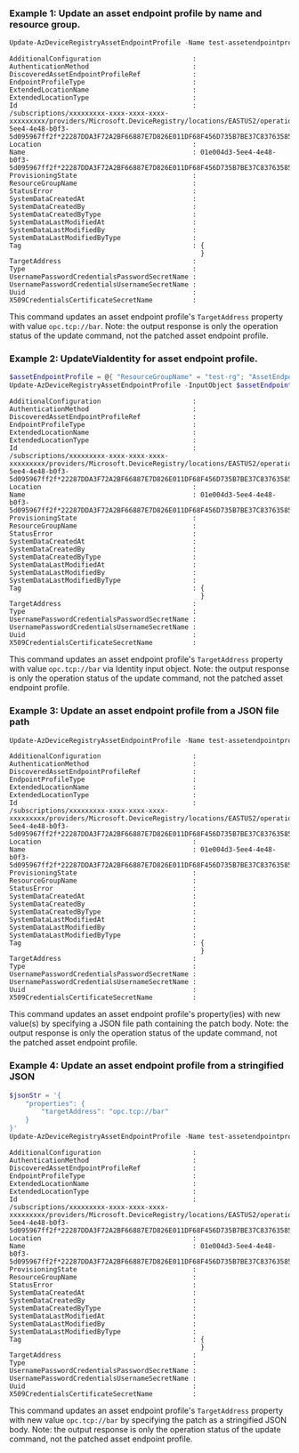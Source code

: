 ### Example 1: Update an asset endpoint profile by name and resource group.
```powershell
Update-AzDeviceRegistryAssetEndpointProfile -Name test-assetendpointprofile -ResourceGroupName test-rg -TargetAddress "opc.tcp://bar"
```

```output
AdditionalConfiguration                       :
AuthenticationMethod                          :
DiscoveredAssetEndpointProfileRef             :
EndpointProfileType                           :
ExtendedLocationName                          :
ExtendedLocationType                          :
Id                                            : /subscriptions/xxxxxxxxx-xxxx-xxxx-xxxx-xxxxxxxxx/providers/Microsoft.DeviceRegistry/locations/EASTUS2/operationStatuses/01e004d3-5ee4-4e48-b0f3-5d095967ff2f*22287DDA3F72A2BF66887E7D826E011DF68F456D735B7BE37C83763585936277
Location                                      :
Name                                          : 01e004d3-5ee4-4e48-b0f3-5d095967ff2f*22287DDA3F72A2BF66887E7D826E011DF68F456D735B7BE37C83763585936277
ProvisioningState                             :
ResourceGroupName                             :
StatusError                                   :
SystemDataCreatedAt                           :
SystemDataCreatedBy                           :
SystemDataCreatedByType                       :
SystemDataLastModifiedAt                      :
SystemDataLastModifiedBy                      :
SystemDataLastModifiedByType                  :
Tag                                           : {
                                                }
TargetAddress                                 :
Type                                          :
UsernamePasswordCredentialsPasswordSecretName :
UsernamePasswordCredentialsUsernameSecretName :
Uuid                                          :
X509CredentialsCertificateSecretName          :
```

This command updates an asset endpoint profile's `TargetAddress` property with value `opc.tcp://bar`. Note: the output response is only the operation status of the update command, not the patched asset endpoint profile.

### Example 2: UpdateViaIdentity for asset endpoint profile.
```powershell
$assetEndpointProfile = @{ "ResourceGroupName" = "test-rg"; "AssetEndpointProfileName" = "test-assetendpointprofile"; "SubscriptionId" = "xxxxxxxxx-xxxx-xxxx-xxxx-xxxxxxxxx"; }
Update-AzDeviceRegistryAssetEndpointProfile -InputObject $assetEndpointProfile -TargetAddress "opc.tcp://bar"
```

```output
AdditionalConfiguration                       :
AuthenticationMethod                          :
DiscoveredAssetEndpointProfileRef             :
EndpointProfileType                           :
ExtendedLocationName                          :
ExtendedLocationType                          :
Id                                            : /subscriptions/xxxxxxxxx-xxxx-xxxx-xxxx-xxxxxxxxx/providers/Microsoft.DeviceRegistry/locations/EASTUS2/operationStatuses/01e004d3-5ee4-4e48-b0f3-5d095967ff2f*22287DDA3F72A2BF66887E7D826E011DF68F456D735B7BE37C83763585936277
Location                                      :
Name                                          : 01e004d3-5ee4-4e48-b0f3-5d095967ff2f*22287DDA3F72A2BF66887E7D826E011DF68F456D735B7BE37C83763585936277
ProvisioningState                             :
ResourceGroupName                             :
StatusError                                   :
SystemDataCreatedAt                           :
SystemDataCreatedBy                           :
SystemDataCreatedByType                       :
SystemDataLastModifiedAt                      :
SystemDataLastModifiedBy                      :
SystemDataLastModifiedByType                  :
Tag                                           : {
                                                }
TargetAddress                                 :
Type                                          :
UsernamePasswordCredentialsPasswordSecretName :
UsernamePasswordCredentialsUsernameSecretName :
Uuid                                          :
X509CredentialsCertificateSecretName          :
```

This command updates an asset endpoint profile's `TargetAddress` property with value `opc.tcp://bar` via Identity input object. Note: the output response is only the operation status of the update command, not the patched asset endpoint profile.

### Example 3: Update an asset endpoint profile from a JSON file path
```powershell
Update-AzDeviceRegistryAssetEndpointProfile -Name test-assetendpointprofile -ResourceGroupName test-rg -JsonFilePath "C:\Users\abc\Desktop\assetEndpointProfilePatch.json"
```

```output
AdditionalConfiguration                       :
AuthenticationMethod                          :
DiscoveredAssetEndpointProfileRef             :
EndpointProfileType                           :
ExtendedLocationName                          :
ExtendedLocationType                          :
Id                                            : /subscriptions/xxxxxxxxx-xxxx-xxxx-xxxx-xxxxxxxxx/providers/Microsoft.DeviceRegistry/locations/EASTUS2/operationStatuses/01e004d3-5ee4-4e48-b0f3-5d095967ff2f*22287DDA3F72A2BF66887E7D826E011DF68F456D735B7BE37C83763585936277
Location                                      :
Name                                          : 01e004d3-5ee4-4e48-b0f3-5d095967ff2f*22287DDA3F72A2BF66887E7D826E011DF68F456D735B7BE37C83763585936277
ProvisioningState                             :
ResourceGroupName                             :
StatusError                                   :
SystemDataCreatedAt                           :
SystemDataCreatedBy                           :
SystemDataCreatedByType                       :
SystemDataLastModifiedAt                      :
SystemDataLastModifiedBy                      :
SystemDataLastModifiedByType                  :
Tag                                           : {
                                                }
TargetAddress                                 :
Type                                          :
UsernamePasswordCredentialsPasswordSecretName :
UsernamePasswordCredentialsUsernameSecretName :
Uuid                                          :
X509CredentialsCertificateSecretName          :
```

This command updates an asset endpoint profile's property(ies) with new value(s) by specifying a JSON file path containing the patch body. Note: the output response is only the operation status of the update command, not the patched asset endpoint profile.

### Example 4: Update an asset endpoint profile from a stringified JSON
```powershell
$jsonStr = '{
    "properties": {
        "targetAddress": "opc.tcp://bar"
    }
}'
Update-AzDeviceRegistryAssetEndpointProfile -Name test-assetendpointprofile -ResourceGroupName test-rg -JsonString $jsonStr
```

```output
AdditionalConfiguration                       :
AuthenticationMethod                          :
DiscoveredAssetEndpointProfileRef             :
EndpointProfileType                           :
ExtendedLocationName                          :
ExtendedLocationType                          :
Id                                            : /subscriptions/xxxxxxxxx-xxxx-xxxx-xxxx-xxxxxxxxx/providers/Microsoft.DeviceRegistry/locations/EASTUS2/operationStatuses/01e004d3-5ee4-4e48-b0f3-5d095967ff2f*22287DDA3F72A2BF66887E7D826E011DF68F456D735B7BE37C83763585936277
Location                                      :
Name                                          : 01e004d3-5ee4-4e48-b0f3-5d095967ff2f*22287DDA3F72A2BF66887E7D826E011DF68F456D735B7BE37C83763585936277
ProvisioningState                             :
ResourceGroupName                             :
StatusError                                   :
SystemDataCreatedAt                           :
SystemDataCreatedBy                           :
SystemDataCreatedByType                       :
SystemDataLastModifiedAt                      :
SystemDataLastModifiedBy                      :
SystemDataLastModifiedByType                  :
Tag                                           : {
                                                }
TargetAddress                                 :
Type                                          :
UsernamePasswordCredentialsPasswordSecretName :
UsernamePasswordCredentialsUsernameSecretName :
Uuid                                          :
X509CredentialsCertificateSecretName          :
```

This command updates an asset endpoint profile's `TargetAddress` property with new value `opc.tcp://bar` by specifying the patch as a stringified JSON body. Note: the output response is only the operation status of the update command, not the patched asset endpoint profile.

